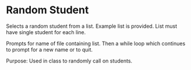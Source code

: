 # Random Student 
Selects a random student from a list. Example list is provided. List must have single student for each line.

Prompts for name of file containing list. Then a while loop which continues to prompt for a new name or to quit. 

Purpose: Used in class to randomly call on students. 

